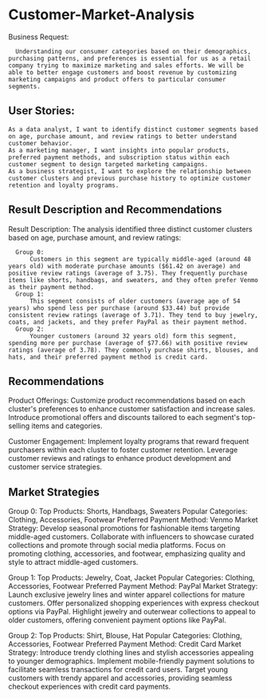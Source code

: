 # Customer-Market-Analysis
Business Request: 

      Understanding our consumer categories based on their demographics, purchasing patterns, and preferences is essential for us as a retail company trying to maximize marketing and sales efforts. We will be able to better engage customers and boost revenue by customizing marketing campaigns and product offers to particular consumer segments.

## User Stories:

    As a data analyst, I want to identify distinct customer segments based on age, purchase amount, and review ratings to better understand customer behavior.
    As a marketing manager, I want insights into popular products, preferred payment methods, and subscription status within each customer segment to design targeted marketing campaigns.
    As a business strategist, I want to explore the relationship between customer clusters and previous purchase history to optimize customer retention and loyalty programs.

## Result Description and Recommendations

Result Description:
    The analysis identified three distinct customer clusters based on age, purchase amount, and review ratings:

      Group 0: 
          Customers in this segment are typically middle-aged (around 48 years old) with moderate purchase amounts ($61.42 on average) and positive review ratings (average of 3.75). They frequently purchase            items like shorts, handbags, and sweaters, and they often prefer Venmo as their payment method.
      Group 1: 
          This segment consists of older customers (average age of 54 years) who spend less per purchase (around $33.44) but provide consistent review ratings (average of 3.71). They tend to buy jewelry,               coats, and jackets, and they prefer PayPal as their payment method.
      Group 2: 
          Younger customers (around 32 years old) form this segment, spending more per purchase (average of $77.66) with positive review ratings (average of 3.78). They commonly purchase shirts, blouses, and           hats, and their preferred payment method is credit card.




## Recommendations

Product Offerings:
        Customize product recommendations based on each cluster's preferences to enhance customer satisfaction and increase sales.
        Introduce promotional offers and discounts tailored to each segment's top-selling items and categories.
      
Customer Engagement:
        Implement loyalty programs that reward frequent purchasers within each cluster to foster customer retention.
        Leverage customer reviews and ratings to enhance product development and customer service strategies.

## Market Strategies 

Group 0:
      Top Products: Shorts, Handbags, Sweaters
      Popular Categories: Clothing, Accessories, Footwear
      Preferred Payment Method: Venmo
      Market Strategy:
      Develop seasonal promotions for fashionable items targeting middle-aged customers.
      Collaborate with influencers to showcase curated collections and promote through social media platforms.
      Focus on promoting clothing, accessories, and footwear, emphasizing quality and style to attract middle-aged customers.

Group 1:
      Top Products: Jewelry, Coat, Jacket
      Popular Categories: Clothing, Accessories, Footwear
      Preferred Payment Method: PayPal
      Market Strategy:
      Launch exclusive jewelry lines and winter apparel collections for mature customers.
      Offer personalized shopping experiences with express checkout options via PayPal.
      Highlight jewelry and outerwear collections to appeal to older customers, offering convenient payment options like PayPal.

Group 2:
      Top Products: Shirt, Blouse, Hat
      Popular Categories: Clothing, Accessories, Footwear
      Preferred Payment Method: Credit Card
      Market Strategy:
      Introduce trendy clothing lines and stylish accessories appealing to younger demographics.
      Implement mobile-friendly payment solutions to facilitate seamless transactions for credit card users.
      Target young customers with trendy apparel and accessories, providing seamless checkout experiences with credit card payments.
